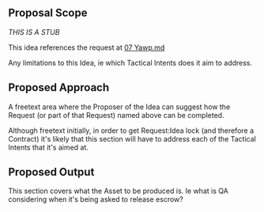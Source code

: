 ## Proposal Scope

_THIS IS A STUB_

This idea references the request at [07 Yawp.md](https://github.com/dreamcatcher-tech/dreamcatcher-tech.github.io/blob/master/website/nfas/Requests/R07%20yawp.md)

Any limitations to this Idea, ie which Tactical Intents does it aim to address.

## Proposed Approach

A freetext area where the Proposer of the Idea can suggest how the Request (or part of that Request) named above can be completed.

Although freetext initially, in order to get Request:Idea lock (and therefore a Contract) it's likely that this section will have to address each of the Tactical Intents that it's aimed at.

## Proposed Output

This section covers what the Asset to be produced is. Ie what is QA considering when it's being asked to release escrow?
